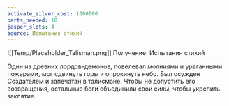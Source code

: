 ```yaml
---
activate_silver_cost: 1000000
parts_needed: 10
jasper_slots: 4
source: Испытания стихий
---
```

![[Temp/Placeholder_Talisman.png]]
Получение: Испытания стихий

Один из древних лордов-демонов, повелевал молниями и ураганными пожарами, мог сдвинуть горы и опрокинуть небо. Был осужден Создателем и запечатан в талисмане. Чтобы не допустить его возвращения, остальные боги объединили свои силы, чтобы укрепить заклятие.
